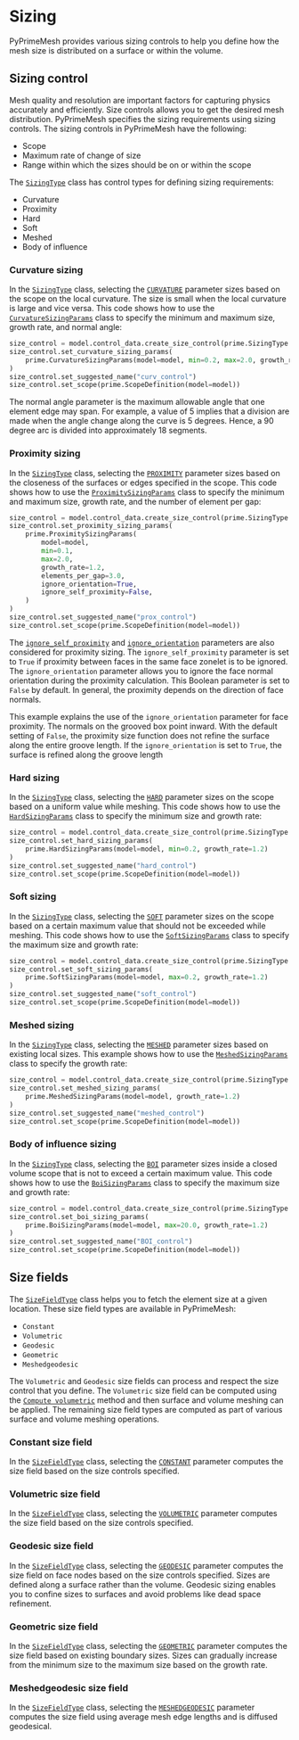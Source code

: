 # Sizing

PyPrimeMesh provides various sizing controls to help you define how the mesh size is distributed on a surface or within the volume.

<a id="sizing-control"></a>

## Sizing control

Mesh quality and resolution are important factors for capturing physics accurately and efficiently. Size controls allows you to get the desired mesh distribution.
PyPrimeMesh specifies the sizing requirements using sizing controls. The sizing controls in PyPrimeMesh have the following:

* Scope
* Maximum rate of change of size
* Range within which the sizes should be on or within the scope

The [`SizingType`](../api/_autosummary/ansys.meshing.prime.SizingType.md#ansys.meshing.prime.SizingType) class has control types for defining sizing requirements:

* Curvature
* Proximity
* Hard
* Soft
* Meshed
* Body of influence

<a id="curvature-sizing"></a>

### Curvature sizing

In the [`SizingType`](../api/_autosummary/ansys.meshing.prime.SizingType.md#ansys.meshing.prime.SizingType) class, selecting the [`CURVATURE`](../api/_autosummary/ansys.meshing.prime.SizingType.CURVATURE.md#ansys.meshing.prime.SizingType.CURVATURE)
parameter sizes based on the scope on the local curvature. The size is small when the local curvature is large and vice versa.
This code shows how to use the [`CurvatureSizingParams`](../api/_autosummary/ansys.meshing.prime.CurvatureSizingParams.md#ansys.meshing.prime.CurvatureSizingParams) class to specify
the minimum and maximum size, growth rate, and normal angle:

```python
size_control = model.control_data.create_size_control(prime.SizingType.CURVATURE)
size_control.set_curvature_sizing_params(
    prime.CurvatureSizingParams(model=model, min=0.2, max=2.0, growth_rate=1.2)
)
size_control.set_suggested_name("curv_control")
size_control.set_scope(prime.ScopeDefinition(model=model))
```

The normal angle parameter is the maximum allowable angle that one element edge may span. For example, a value of 5 implies that a division are made when the angle change along the curve is 5 degrees. Hence, a 90 degree arc is divided into approximately 18 segments.

<a id="proximity-sizing"></a>

### Proximity sizing

In the [`SizingType`](../api/_autosummary/ansys.meshing.prime.SizingType.md#ansys.meshing.prime.SizingType) class, selecting the
[`PROXIMITY`](../api/_autosummary/ansys.meshing.prime.SizingType.PROXIMITY.md#ansys.meshing.prime.SizingType.PROXIMITY) parameter sizes based on the closeness of
the surfaces or edges specified in the scope. This code shows how to use the
[`ProximitySizingParams`](../api/_autosummary/ansys.meshing.prime.ProximitySizingParams.md#ansys.meshing.prime.ProximitySizingParams) class to specify the
minimum and maximum size, growth rate, and the number of element per gap:

```python
size_control = model.control_data.create_size_control(prime.SizingType.PROXIMITY)
size_control.set_proximity_sizing_params(
    prime.ProximitySizingParams(
        model=model,
        min=0.1,
        max=2.0,
        growth_rate=1.2,
        elements_per_gap=3.0,
        ignore_orientation=True,
        ignore_self_proximity=False,
    )
)
size_control.set_suggested_name("prox_control")
size_control.set_scope(prime.ScopeDefinition(model=model))
```

The [`ignore_self_proximity`](../api/_autosummary/ansys.meshing.prime.ProximitySizingParams.ignore_self_proximity.md#ansys.meshing.prime.ProximitySizingParams.ignore_self_proximity)
and [`ignore_orientation`](../api/_autosummary/ansys.meshing.prime.ProximitySizingParams.ignore_orientation.md#ansys.meshing.prime.ProximitySizingParams.ignore_orientation)
parameters are also considered for proximity sizing. The `ignore_self_proximity` parameter
is set to `True` if proximity between faces in the same face zonelet is to be ignored. The
`ignore_orientation` parameter allows you to ignore the face normal orientation during the
proximity calculation. This Boolean parameter is set to `False` by default. In general,
the proximity depends on the direction of face normals.

This example explains the use of the `ignore_orientation` parameter for face proximity.
The normals on the grooved box point inward. With the default setting of `False`, the
proximity size function does not refine the surface along the entire groove length.
If the `ignore_orientation` is set to `True`, the surface is refined along the groove length

<a id="hard-sizing"></a>

### Hard sizing

In the [`SizingType`](../api/_autosummary/ansys.meshing.prime.SizingType.md#ansys.meshing.prime.SizingType) class, selecting the
[`HARD`](../api/_autosummary/ansys.meshing.prime.SizingType.HARD.md#ansys.meshing.prime.SizingType.HARD) parameter sizes on the scope based on a uniform
value while meshing. This code shows how to use the [`HardSizingParams`](../api/_autosummary/ansys.meshing.prime.HardSizingParams.md#ansys.meshing.prime.HardSizingParams)
class to specify the minimum size and growth rate:

```python
size_control = model.control_data.create_size_control(prime.SizingType.HARD)
size_control.set_hard_sizing_params(
    prime.HardSizingParams(model=model, min=0.2, growth_rate=1.2)
)
size_control.set_suggested_name("hard_control")
size_control.set_scope(prime.ScopeDefinition(model=model))
```

<a id="soft-sizing"></a>

### Soft sizing

In the [`SizingType`](../api/_autosummary/ansys.meshing.prime.SizingType.md#ansys.meshing.prime.SizingType) class, selecting the
[`SOFT`](../api/_autosummary/ansys.meshing.prime.SizingType.SOFT.md#ansys.meshing.prime.SizingType.SOFT) parameter sizes on the scope based on a
certain maximum value that should not be exceeded while meshing. This code shows how
to use the [`SoftSizingParams`](../api/_autosummary/ansys.meshing.prime.SoftSizingParams.md#ansys.meshing.prime.SoftSizingParams) class to specify
the maximum size and growth rate:

```python
size_control = model.control_data.create_size_control(prime.SizingType.SOFT)
size_control.set_soft_sizing_params(
    prime.SoftSizingParams(model=model, max=0.2, growth_rate=1.2)
)
size_control.set_suggested_name("soft_control")
size_control.set_scope(prime.ScopeDefinition(model=model))
```

<a id="meshed-sizing"></a>

### Meshed sizing

In the [`SizingType`](../api/_autosummary/ansys.meshing.prime.SizingType.md#ansys.meshing.prime.SizingType) class, selecting the
[`MESHED`](../api/_autosummary/ansys.meshing.prime.SizingType.MESHED.md#ansys.meshing.prime.SizingType.MESHED) parameter sizes based on existing local sizes.
This example shows how to use the [`MeshedSizingParams`](../api/_autosummary/ansys.meshing.prime.MeshedSizingParams.md#ansys.meshing.prime.MeshedSizingParams)
class to specify the growth rate:

```python
size_control = model.control_data.create_size_control(prime.SizingType.MESHED)
size_control.set_meshed_sizing_params(
    prime.MeshedSizingParams(model=model, growth_rate=1.2)
)
size_control.set_suggested_name("meshed_control")
size_control.set_scope(prime.ScopeDefinition(model=model))
```

<a id="body-of-influence-sizing"></a>

### Body of influence sizing

In the [`SizingType`](../api/_autosummary/ansys.meshing.prime.SizingType.md#ansys.meshing.prime.SizingType) class, selecting the
[`BOI`](../api/_autosummary/ansys.meshing.prime.SizingType.BOI.md#ansys.meshing.prime.SizingType.BOI) parameter sizes inside a closed volume scope
that is not to exceed a certain maximum value. This code shows how to use the
[`BoiSizingParams`](../api/_autosummary/ansys.meshing.prime.BoiSizingParams.md#ansys.meshing.prime.BoiSizingParams) class to specify the maximum size and growth rate:

```python
size_control = model.control_data.create_size_control(prime.SizingType.BOI)
size_control.set_boi_sizing_params(
    prime.BoiSizingParams(model=model, max=20.0, growth_rate=1.2)
)
size_control.set_suggested_name("BOI_control")
size_control.set_scope(prime.ScopeDefinition(model=model))
```

<a id="size-fields"></a>

## Size fields

The [`SizeFieldType`](../api/_autosummary/ansys.meshing.prime.SizeFieldType.md#ansys.meshing.prime.SizeFieldType) class helps you to fetch the element size
at a given location. These size field types are available in PyPrimeMesh:

* `Constant`
* `Volumetric`
* `Geodesic`
* `Geometric`
* `Meshedgeodesic`

The `Volumetric` and  `Geodesic` size fields can process and respect the size control that you define.
The `Volumetric` size field can be computed using the [`Compute volumetric`](../api/_autosummary/ansys.meshing.prime.SizeField.compute_volumetric.md#ansys.meshing.prime.SizeField.compute_volumetric)
method and then surface and volume meshing can be applied. The remaining size field types are computed as
part of various surface and volume meshing operations.

<a id="constant-size-field"></a>

### Constant size field

In the [`SizeFieldType`](../api/_autosummary/ansys.meshing.prime.SizeFieldType.md#ansys.meshing.prime.SizeFieldType) class, selecting the
[`CONSTANT`](../api/_autosummary/ansys.meshing.prime.SizeFieldType.CONSTANT.md#ansys.meshing.prime.SizeFieldType.CONSTANT) parameter computes the size field
based on the size controls specified.

<a id="volumetric-size-field"></a>

### Volumetric size field

In the [`SizeFieldType`](../api/_autosummary/ansys.meshing.prime.SizeFieldType.md#ansys.meshing.prime.SizeFieldType) class, selecting the
[`VOLUMETRIC`](../api/_autosummary/ansys.meshing.prime.SizeFieldType.VOLUMETRIC.md#ansys.meshing.prime.SizeFieldType.VOLUMETRIC) parameter computes the size field
based on the size controls specified.

<a id="geodesic-size-field"></a>

### Geodesic size field

In the [`SizeFieldType`](../api/_autosummary/ansys.meshing.prime.SizeFieldType.md#ansys.meshing.prime.SizeFieldType) class, selecting the
[`GEODESIC`](../api/_autosummary/ansys.meshing.prime.SizeFieldType.GEODESIC.md#ansys.meshing.prime.SizeFieldType.GEODESIC) parameter computes the size field
on face nodes based on the size controls specified. Sizes are defined along a surface rather than
the volume. Geodesic sizing enables you to confine sizes to surfaces and avoid problems like
dead space refinement.

<a id="geometric-size-field"></a>

### Geometric size field

In the [`SizeFieldType`](../api/_autosummary/ansys.meshing.prime.SizeFieldType.md#ansys.meshing.prime.SizeFieldType) class, selecting the
[`GEOMETRIC`](../api/_autosummary/ansys.meshing.prime.SizeFieldType.GEOMETRIC.md#ansys.meshing.prime.SizeFieldType.GEOMETRIC) parameter computes the size field
based on existing boundary sizes. Sizes can gradually increase from the minimum size to the
maximum size based on the growth rate.

<a id="meshedgeodesic-size-field"></a>

### Meshedgeodesic size field

In the [`SizeFieldType`](../api/_autosummary/ansys.meshing.prime.SizeFieldType.md#ansys.meshing.prime.SizeFieldType) class, selecting the
[`MESHEDGEODESIC`](../api/_autosummary/ansys.meshing.prime.SizeFieldType.MESHEDGEODESIC.md#ansys.meshing.prime.SizeFieldType.MESHEDGEODESIC) parameter computes
the size field using average mesh edge lengths and is diffused geodesical.
